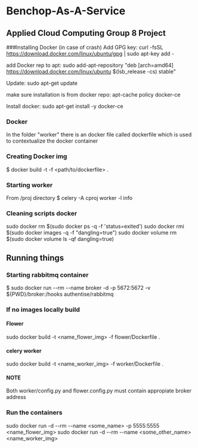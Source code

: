 # Benchop-As-A-Service

## Applied Cloud Computing Group 8 Project

###Installing Docker (in case of crash)
Add GPG key:
curl -fsSL https://download.docker.com/linux/ubuntu/gpg | sudo apt-key add -

add Docker rep to apt:
sudo add-apt-repository "deb [arch=amd64] https://download.docker.com/linux/ubuntu $(lsb_release -cs) stable"

Update:
sudo apt-get update

make sure installation is from docker repo:
apt-cache policy docker-ce

Install docker:
sudo apt-get install -y docker-ce

### Docker
In the folder "worker" there is an docker file called dockerfile which is used to contextualize the docker container
### Creating Docker img
$ docker build -t <name> -f <path/to/dockerfile> .

### Starting worker
From /proj directory
$ celery -A cproj worker -l info


### Cleaning scripts docker
sudo docker rm $(sudo docker ps -q -f 'status=exited')
sudo docker rmi $(sudo docker images -q -f "dangling=true")
sudo docker volume rm $(sudo docker volume ls -qf dangling=true)

## Running things
### Starting rabbitmq container
$ sudo docker run --rm --name broker -d  -p 5672:5672 -v ${PWD}/broker:/hooks authentise/rabbitmq

### If no images locally build

#### Flower
sudo docker build -t <name_flower_img> -f flower/Dockerfile .
#### celery worker
sudo docker build -t <name_worker_img> -f worker/Dockerfile .
#### NOTE
Both worker/config.py and flower.config.py must contain appropiate broker address

### Run the containers
sudo docker run -d --rm --name <some_name> -p 5555:5555 <name_flower_img>
sudo docker run -d --rm --name <some_other_name> <name_worker_img>
